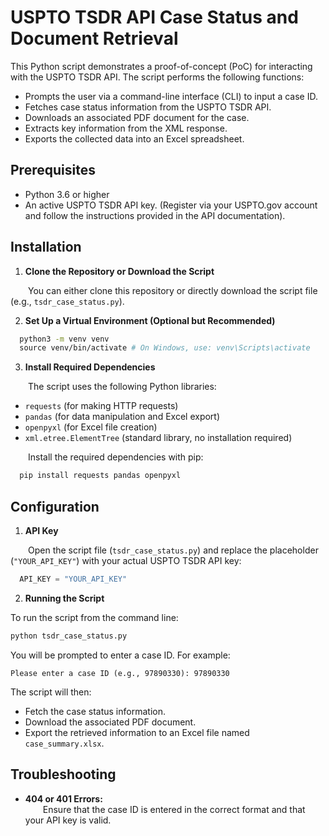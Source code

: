 # USPTO TSDR API Case Status and Document Retrieval

This Python script demonstrates a proof-of-concept (PoC) for interacting with the USPTO TSDR API. The script performs the following functions:

- Prompts the user via a command-line interface (CLI) to input a case ID.
- Fetches case status information from the USPTO TSDR API.
- Downloads an associated PDF document for the case.
- Extracts key information from the XML response.
- Exports the collected data into an Excel spreadsheet.

## Prerequisites

- Python 3.6 or higher  
- An active USPTO TSDR API key. (Register via your USPTO.gov account and follow the instructions provided in the API documentation).

## Installation

1. **Clone the Repository or Download the Script**

  You can either clone this repository or directly download the script file (e.g., `tsdr_case_status.py`).

2. **Set Up a Virtual Environment (Optional but Recommended)**

```bash 
  python3 -m venv venv 
  source venv/bin/activate # On Windows, use: venv\Scripts\activate
```

3. **Install Required Dependencies**

  The script uses the following Python libraries:

- `requests` (for making HTTP requests)
- `pandas` (for data manipulation and Excel export)
- `openpyxl` (for Excel file creation)
- `xml.etree.ElementTree` (standard library, no installation required)

  Install the required dependencies with pip:

```bash  
  pip install requests pandas openpyxl  
```

## Configuration

1. **API Key**

  Open the script file (`tsdr_case_status.py`) and replace the placeholder (`"YOUR_API_KEY"`) with your actual USPTO TSDR API key:

```python  
  API_KEY = "YOUR_API_KEY"  
```

2. **Running the Script**

To run the script from the command line:

```bash  
python tsdr_case_status.py  
```

You will be prompted to enter a case ID. For example:

```  
Please enter a case ID (e.g., 97890330): 97890330  
```

The script will then:

- Fetch the case status information.  
- Download the associated PDF document.  
- Export the retrieved information to an Excel file named `case_summary.xlsx`.

## Troubleshooting

- **404 or 401 Errors:**  
  Ensure that the case ID is entered in the correct format and that your API key is valid. 
